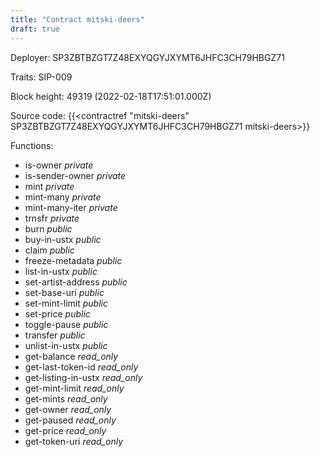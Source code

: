 ```yaml
---
title: "Contract mitski-deers"
draft: true
---
```

Deployer: SP3ZBTBZGT7Z48EXYQGYJXYMT6JHFC3CH79HBGZ71

Traits:
SIP-009 



Block height: 49319 (2022-02-18T17:51:01.000Z)

Source code: {{<contractref "mitski-deers" SP3ZBTBZGT7Z48EXYQGYJXYMT6JHFC3CH79HBGZ71 mitski-deers>}}

Functions:

* is-owner _private_
* is-sender-owner _private_
* mint _private_
* mint-many _private_
* mint-many-iter _private_
* trnsfr _private_
* burn _public_
* buy-in-ustx _public_
* claim _public_
* freeze-metadata _public_
* list-in-ustx _public_
* set-artist-address _public_
* set-base-uri _public_
* set-mint-limit _public_
* set-price _public_
* toggle-pause _public_
* transfer _public_
* unlist-in-ustx _public_
* get-balance _read_only_
* get-last-token-id _read_only_
* get-listing-in-ustx _read_only_
* get-mint-limit _read_only_
* get-mints _read_only_
* get-owner _read_only_
* get-paused _read_only_
* get-price _read_only_
* get-token-uri _read_only_
